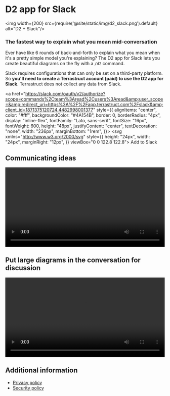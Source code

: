 # D2 app for Slack

<img width={200} src={require('@site/static/img/d2_slack.png').default} alt="D2 + Slack"/>

### The fastest way to explain what you mean mid-conversation

Ever have like 6 rounds of back-and-forth to explain what you mean when it's a pretty
simple model you're explaining? The D2 app for Slack lets you create beautiful diagrams on the fly with
a `/d2` command.

Slack requires configurations that can only be set on a third-party platform. So **you'll
need to create a Terrastruct account (paid) to use the D2 app for Slack**. Terrastruct does not
collect any data from Slack.

<a
href="https://slack.com/oauth/v2/authorize?scope=commands%2Cteam%3Aread%2Cusers%3Aread&amp;user_scope=&amp;redirect_uri=https%3A%2F%2Fapp.terrastruct.com%2Fslack&amp;client_id=1871375120724.4482998001377"
style={{
    alignItems: "center",
    color: "#fff",
    backgroundColor: "#4A154B",
    border: 0,
    borderRadius: "4px",
    display: "inline-flex",
    fontFamily: "Lato, sans-serif",
    fontSize: "16px",
    fontWeight: 600,
    height: "48px",
    justifyContent: "center",
    textDecoration: "none",
    width: "236px",
    marginBottom: "1rem",
  }}>
<svg
xmlns="http://www.w3.org/2000/svg"
style={{
    height: "24px",
    width: "24px",
    marginRight: "12px",
  }}
viewBox="0 0 122.8 122.8">
<path d="M25.8 77.6c0 7.1-5.8 12.9-12.9 12.9S0 84.7 0 77.6s5.8-12.9 12.9-12.9h12.9v12.9zm6.5 0c0-7.1 5.8-12.9 12.9-12.9s12.9 5.8 12.9 12.9v32.3c0 7.1-5.8 12.9-12.9 12.9s-12.9-5.8-12.9-12.9V77.6z" fill="#e01e5a"></path>
<path d="M45.2 25.8c-7.1 0-12.9-5.8-12.9-12.9S38.1 0 45.2 0s12.9 5.8 12.9 12.9v12.9H45.2zm0 6.5c7.1 0 12.9 5.8 12.9 12.9s-5.8 12.9-12.9 12.9H12.9C5.8 58.1 0 52.3 0 45.2s5.8-12.9 12.9-12.9h32.3z" fill="#36c5f0"></path>
<path d="M97 45.2c0-7.1 5.8-12.9 12.9-12.9s12.9 5.8 12.9 12.9-5.8 12.9-12.9 12.9H97V45.2zm-6.5 0c0 7.1-5.8 12.9-12.9 12.9s-12.9-5.8-12.9-12.9V12.9C64.7 5.8 70.5 0 77.6 0s12.9 5.8 12.9 12.9v32.3z" fill="#2eb67d"></path>
<path d="M77.6 97c7.1 0 12.9 5.8 12.9 12.9s-5.8 12.9-12.9 12.9-12.9-5.8-12.9-12.9V97h12.9zm0-6.5c-7.1 0-12.9-5.8-12.9-12.9s5.8-12.9 12.9-12.9h32.3c7.1 0 12.9 5.8 12.9 12.9s-5.8 12.9-12.9 12.9H77.6z" fill="#ecb22e"></path>
</svg>
Add to Slack
</a>

## Communicating ideas

<video className="screenCap" controls width="100%">
  <source src={require('@site/static/img/screenshots/slack-test.mp4').default} type="video/mp4" />
  Your browser does not support the video tag.
</video>

## Put large diagrams in the conversation for discussion

<video className="screenCap" controls width="100%">
  <source src={require('@site/static/img/screenshots/slack.mp4').default} type="video/mp4" />
  Your browser does not support the video tag.
</video>

## Additional information

- [Privacy policy](https://www.terrastruct.com/privacy-policy/)
- [Security policy](https://www.terrastruct.com/security-policy/)

